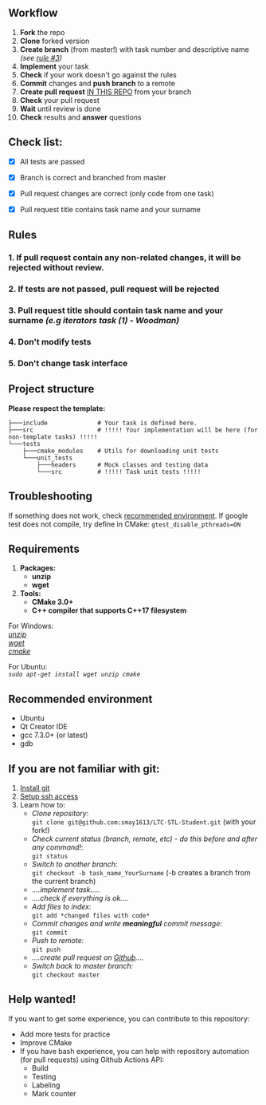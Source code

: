 ## Workflow
1. __Fork__ the repo
2. __Clone__ forked version
3. __Create branch__ (from master!) with task number and descriptive name _(see [rule #3](https://github.com/smay1613/LTC-STL-Student#3-pull-request-name-should-contain-task-name-and-your-surname-eg-iterators-task-1---woodman))_
4. __Implement__ your task
5. __Check__ if your work doesn't go against the rules
6. __Commit__ changes and __push branch__ to a remote
7. __Create pull request__ [IN THIS REPO](https://github.com/smay1613/LTC-STL-Student) from your branch
8. __Check__ your pull request
9. __Wait__ until review is done
10. __Check__ results and __answer__ questions 
  
  
## Check list:
- [x] All tests are passed
- [x] Branch is correct and branched from master
- [x] Pull request changes are correct (only code from one task)
- [x] Pull request title contains task name and your surname
  
  
## Rules

### 1. If pull request contain any non-related changes, it will be rejected without review.
### 2. If tests are not passed, pull request will be rejected
### 3. Pull request title should contain task name and your surname _(e.g iterators task (1) - Woodman)_
### 4. Don't modify tests
### 5. Don't change task interface
  
  
## Project structure
__Please respect the template:__
```shell
├───include              # Your task is defined here.                                                                                                          
├───src                  # !!!!! Your implementation will be here (for non-template tasks) !!!!!                                                                
└───tests                                                                        
    ├───cmake_modules    # Utils for downloading unit tests                                                                                                    
    └───unit_tests                                                                                                              
        ├───headers      # Mock classes and testing data
        └───src          # !!!!! Task unit tests !!!!!
```
  
  
## Troubleshooting
If something does not work, check [recommended environment](https://github.com/smay1613/LTC-STL-Student#recommended-environment).
If google test does not compile, try define in CMake:
`gtest_disable_pthreads=ON`
  
  
## Requirements
1. **Packages:**  
     * **unzip**
      * **wget**  
2. **Tools:**  
     * **CMake 3.0+**
     * **C++ compiler that supports C++17 filesystem**
  
  
For Windows:  
_[unzip](http://gnuwin32.sourceforge.net/packages/unzip.htm)   
[wget](http://gnuwin32.sourceforge.net/packages/wget.htm)  
[cmake](https://cmake.org/download/)_    
  
For Ubuntu:  
_`sudo apt-get install wget unzip cmake`_  
  
  
## Recommended environment
* Ubuntu  
* Qt Creator IDE  
* gcc 7.3.0+ (or latest)  
* gdb  

## If you are not familiar with git:
1. [Install git](https://git-scm.com/downloads)
2. [Setup ssh access](https://docs.github.com/en/github/authenticating-to-github/connecting-to-github-with-ssh)
2. Learn how to:
   * _Clone repository_:  
        `git clone git@github.com:smay1613/LTC-STL-Student.git` (with your fork!)
   * _Check current status (branch, remote, etc) - do this before and after any command!_:  
        `git status`
   * _Switch to another branch_:  
        `git checkout -b task_name_YourSurname` (-b creates a branch from the current branch)
   * _....implement task....._
   * _....check if everything is ok...._
   * _Add files to index:_   
        `git add *changed files with code*`
   * _Commit changes and write __meaningful__ commit message:_  
        `git commit`
   * _Push to remote:_  
        `git push`
   * _....create pull request on [Github](https://github.com/smay1613/LTC-STL-Student/pulls)...._
   * _Switch back to master branch:_  
        `git checkout master`
        
## Help wanted!
If you want to get some experience, you can contribute to this repository:
* Add more tests for practice
* Improve CMake
* If you have bash experience, you can help with repository automation (for pull requests) using Github Actions API:
  * Build
  * Testing
  * Labeling
  * Mark counter
